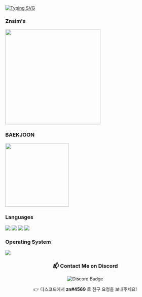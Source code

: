 <div>
<a href="https://git.io/typing-svg">
        <img src="https://readme-typing-svg.demolab.com/?lines=Welcome+to+Znsim+Github;Nice+to+meet+you!!" alt="Typing SVG" />
</a>
</div>

<div>
        <h3>Znsim's</h3>
        <img src="https://github-readme-stats.vercel.app/api/top-langs/?username=Znsim&hide_progress=true" width="300"/>
</div>
<div>
        <h3>BAEKJOON</h3>
        <a href="https://solved.ac/taldkdus1">
          <img src="http://mazassumnida.wtf/api/generate_badge?boj=taldkdus1" width="200" />
        </a>
</div>

<div>
        <!--언어--> <h3>Languages</h3>
        <!--HTML-->
        <img src="https://img.shields.io/badge/html5-%23E34F26.svg?style=for-the-badge&logo=html5&logoColor=white"/>
        <!--CSS-->
        <img src="https://img.shields.io/badge/css3-%231572B6.svg?style=for-the-badge&logo=css3&logoColor=white"/>
        <!--JS-->
        <img src="https://img.shields.io/badge/javascript-%23323330.svg?style=for-the-badge&logo=javascript&logoColor=%23F7DF1E"/>
        <!--PYTHON-->
        <img src="https://img.shields.io/badge/python-3670A0?style=for-the-badge&logo=python&logoColor=ffdd54"/>
</div>
<div>
        <!--Operating System--> <h3>Operating System</h3>
        <img src="https://img.shields.io/badge/Windows-0078D6?style=for-the-badge&logo=windows&logoColor=white"/>
        <!--Social-->
        <div align="center">
                <h3>📬 Contact Me on Discord</h3>
                <img src="https://img.shields.io/badge/Discord-zn%234569-%235865F2?style=for-the-badge&logo=discord&logoColor=white" alt="Discord Badge"/>
                <p>👉 디스코드에서 <strong>zn#4569</strong> 로 친구 요청을 보내주세요!</p>
        </div>
</div>





